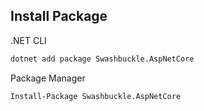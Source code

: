 ## Install Package

.NET CLI

```sh
dotnet add package Swashbuckle.AspNetCore
```

Package Manager

```sh
Install-Package Swashbuckle.AspNetCore
```
